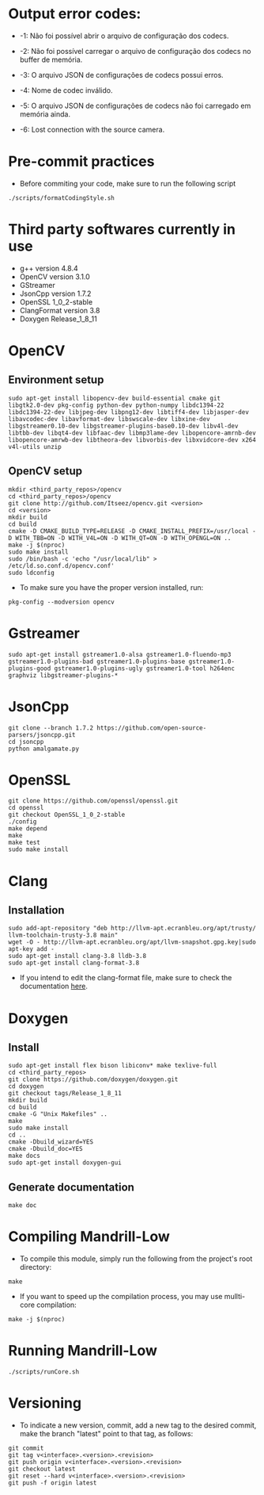 # Output error codes:
* -1: Não foi possível abrir o arquivo de configuração dos codecs.

* -2: Não foi possível carregar o arquivo de configuração dos codecs no buffer de memória.

* -3: O arquivo JSON de configurações de codecs possui erros.

* -4: Nome de codec inválido.

* -5: O arquivo JSON de configurações de codecs não foi carregado em memória ainda.

* -6: Lost connection with the source camera.

# Pre-commit practices
* Before commiting your code, make sure to run the following script
```
./scripts/formatCodingStyle.sh
```

# Third party softwares currently in use
* g++ version 4.8.4
* OpenCV version 3.1.0
* GStreamer
* JsonCpp version 1.7.2
* OpenSSL 1_0_2-stable
* ClangFormat version 3.8
* Doxygen Release_1_8_11

# OpenCV
## Environment setup
```
sudo apt-get install libopencv-dev build-essential cmake git libgtk2.0-dev pkg-config python-dev python-numpy libdc1394-22 libdc1394-22-dev libjpeg-dev libpng12-dev libtiff4-dev libjasper-dev libavcodec-dev libavformat-dev libswscale-dev libxine-dev libgstreamer0.10-dev libgstreamer-plugins-base0.10-dev libv4l-dev libtbb-dev libqt4-dev libfaac-dev libmp3lame-dev libopencore-amrnb-dev libopencore-amrwb-dev libtheora-dev libvorbis-dev libxvidcore-dev x264 v4l-utils unzip
```
## OpenCV setup
```
mkdir <third_party_repos>/opencv
cd <third_party_repos>/opencv
git clone http://github.com/Itseez/opencv.git <version>
cd <version>
mkdir build
cd build
cmake -D CMAKE_BUILD_TYPE=RELEASE -D CMAKE_INSTALL_PREFIX=/usr/local -D WITH_TBB=ON -D WITH_V4L=ON -D WITH_QT=ON -D WITH_OPENGL=ON ..
make -j $(nproc)
sudo make install
sudo /bin/bash -c 'echo "/usr/local/lib" > /etc/ld.so.conf.d/opencv.conf'
sudo ldconfig
```

* To make sure you have the proper version installed, run:
```
pkg-config --modversion opencv
```

# Gstreamer
```
sudo apt-get install gstreamer1.0-alsa gstreamer1.0-fluendo-mp3 gstreamer1.0-plugins-bad gstreamer1.0-plugins-base gstreamer1.0-plugins-good gstreamer1.0-plugins-ugly gstreamer1.0-tool h264enc graphviz libgstreamer-plugins-*
```

# JsonCpp
```
git clone --branch 1.7.2 https://github.com/open-source-parsers/jsoncpp.git
cd jsoncpp
python amalgamate.py
```

# OpenSSL
```
git clone https://github.com/openssl/openssl.git
cd openssl
git checkout OpenSSL_1_0_2-stable
./config
make depend
make
make test
sudo make install
```

# Clang
## Installation
```
sudo add-apt-repository "deb http://llvm-apt.ecranbleu.org/apt/trusty/ llvm-toolchain-trusty-3.8 main"
wget -O - http://llvm-apt.ecranbleu.org/apt/llvm-snapshot.gpg.key|sudo apt-key add -
sudo apt-get install clang-3.8 lldb-3.8
sudo apt-get install clang-format-3.8
```
* If you intend to edit the clang-format file, make sure to check the documentation [here](http://llvm.org/releases/3.8.0/tools/clang/docs/ClangFormatStyleOptions.html).

# Doxygen
## Install
```
sudo apt-get install flex bison libiconv* make texlive-full
cd <third_party_repos>
git clone https://github.com/doxygen/doxygen.git
cd doxygen
git checkout tags/Release_1_8_11
mkdir build
cd build
cmake -G "Unix Makefiles" ..
make
sudo make install
cd ..
cmake -Dbuild_wizard=YES
cmake -Dbuild_doc=YES
make docs
sudo apt-get install doxygen-gui
```

## Generate documentation
```
make doc
```

# Compiling Mandrill-Low
* To compile this module, simply run the following from the project's root directory:
```
make
```

* If you want to speed up the compilation process, you may use mullti-core compilation:
```
make -j $(nproc)
```

# Running Mandrill-Low
```
./scripts/runCore.sh
```

# Versioning
* To indicate a new version, commit, add a new tag to the desired commit, make the branch "latest" point to that tag, as follows:
```
git commit
git tag v<interface>.<version>.<revision>
git push origin v<interface>.<version>.<revision>
git checkout latest
git reset --hard v<interface>.<version>.<revision>
git push -f origin latest
```
